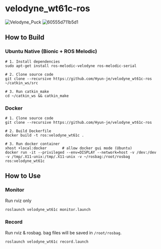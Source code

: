 # velodyne_wt61c-ros
![Velodyne_Puck](https://user-images.githubusercontent.com/7419790/120263584-f38fa780-c2d6-11eb-90f7-ae16936fd36e.png)
![60555d711b5d1](https://user-images.githubusercontent.com/7419790/120263588-f5596b00-c2d6-11eb-89bd-3421208bfbd7.png)


## How to Build
### Ubuntu Native (Bionic + ROS Melodic)

```
# 1. Install dependencies
sudo apt-get install ros-melodic-velodyne ros-melodic-serial

# 2. Clone source code
git clone --recursive https://github.com/Hyun-je/velodyne_wt61c-ros ~/catkin_ws/src

# 3. Run catkin_make
cd ~/catkin_ws && catkin_make
```

### Docker
```
# 1. Clone source code
git clone --recursive https://github.com/Hyun-je/velodyne_wt61c-ros

# 2. Build Dockerfile
docker build -t ros:velodyne_wt61c .

# 3. Run docker container
xhost +local:docker       # allow docker gui mode (Ubuntu)
docker run -it --privileged --env=DISPLAY --network=host -v /dev:/dev -v /tmp/.X11-unix:/tmp/.X11-unix -v ~/rosbag:/root/rosbag ros:velodyne_wt61c
```

## How to Use
### Monitor 
Run rviz only
``` sh
roslaunch velodyne_wt61c monitor.launch
```

### Record
Run rviz & rosbag. bag files will be saved in `/root/rosbag`.
``` sh
roslaunch velodyne_wt61c record.launch
```
